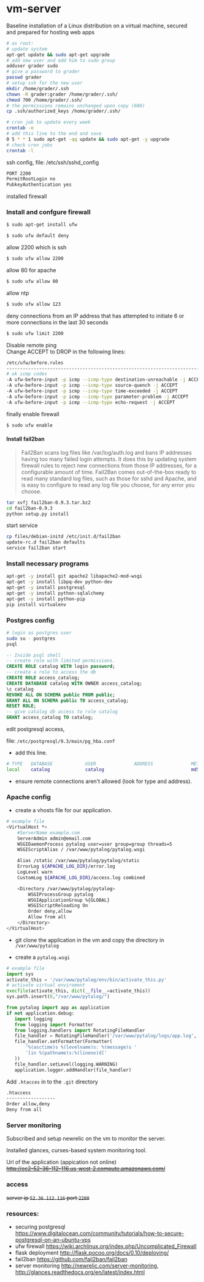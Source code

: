 # vm-server

Baseline installation of a Linux distribution on a virtual machine, secured and prepared for hosting web apps
```bash
# as root:
# update system
apt-get update && sudo apt-get upgrade
# add new user and add him to sudo group
adduser grader sudo
# give a password to grader
passwd grader
# setup ssh for the new user
mkdir /home/grader/.ssh
chown -R grader:grader /home/grader/.ssh/
chmod 700 /home/grader/.ssh/
# the permissions remains unchanged upon copy (600)
cp .ssh/authorized_keys /home/grader/.ssh/

# cron job to update every week
crontab -e
# add this line to the end and save
0 5 * * 1 sudo apt-get -qq update && sudo apt-get -y upgrade
# check cron jobs
crontab -l
```

ssh config, file: /etc/ssh/sshd_config

```bash
PORT 2200
PermitRootLogin no
PubkeyAuthentication yes

```
installed firewall

### Install and confgure firewall
```bash
$ sudo apt-get install ufw
```

```bash
$ sudo ufw default deny
```
allow 2200 which is ssh
```bash
$ sudo ufw allow 2200
```
allow 80 for apache
```bash
$ sudo ufw allow 80
```
allow ntp
```bash
$ sudo ufw allow 123
```
deny connections from an IP address that has attempted to initiate 6 or more connections in the last 30 seconds
```bash
$ sudo ufw limit 2200
```
Disable remote ping  
Change ACCEPT to DROP in the following lines:  
```bash
/etc/ufw/before.rules
-------------------------------------------------------------------------
# ok icmp codes
-A ufw-before-input -p icmp --icmp-type destination-unreachable -j ACCEPT
-A ufw-before-input -p icmp --icmp-type source-quench -j ACCEPT
-A ufw-before-input -p icmp --icmp-type time-exceeded -j ACCEPT
-A ufw-before-input -p icmp --icmp-type parameter-problem -j ACCEPT
-A ufw-before-input -p icmp --icmp-type echo-request -j ACCEPT
```
finally enable firewall
```bash
$ sudo ufw enable
```

#### Install fail2ban

>Fail2Ban scans log files like /var/log/auth.log and bans IP addresses having too many failed login attempts. It does this by updating system firewall rules to reject new connections from those IP addresses, for a configurable amount of time. Fail2Ban comes out-of-the-box ready to read many standard log files, such as those for sshd and Apache, and is easy to configure to read any log file you choose, for any error you choose.



```bash
tar xvfj fail2ban-0.9.3.tar.bz2
cd fail2ban-0.9.3
python setup.py install
```
start service

```bash
cp files/debian-initd /etc/init.d/fail2ban
update-rc.d fail2ban defaults
service fail2ban start
```


### Install necessary programs

```bash
apt-get -y install git apache2 libapache2-mod-wsgi
apt-get -y install libpq-dev python-dev
apt-get -y install postgresql
apt-get -y install python-sqlalchemy
apt-get -y install python-pip
pip install virtualenv
```

### Postgres config


```bash
# login as postgres user
sudo su - postgres
psql
```
```sql
-- Inside psql shell
-- create role with limited permissions.
CREATE ROLE catalog WITH login password;
-- create a role to access the db
CREATE ROLE access_catalog;
CREATE DATABASE catalog WITH OWNER access_catalog;
\c catalog
REVOKE ALL ON SCHEMA public FROM public;
GRANT ALL ON SCHEMA public TO access_catalog;
RESET ROLE;
-- give catalog db access to role catalog
GRANT access_catalog TO catalog;
```

edit postgresql access,  


file: `/etc/postgresql/9.3/main/pg_hba.conf`  

- add this line.
```bash
# TYPE   DATABASE            USER              ADDRESS              METHOD
local    catalog             catalog                                md5
```
- ensure remote connections aren't allowed (look for type and address).

### Apache config

- create a vhosts file for our application.

```bash
# example file
<VirtualHost *>
    #ServerName example.com
    ServerAdmin admin@email.com
    WSGIDaemonProcess pytalog user=user group=group threads=5
    WSGIScriptAlias / /var/www/pytalog/pytalog.wsgi

    Alias /static /var/www/pytalog/pytalog/static
    ErrorLog ${APACHE_LOG_DIR}/error.log
    LogLevel warn
    CustomLog ${APACHE_LOG_DIR}/access.log combined

    <Directory /var/www/pytalog/pytalog>
        WSGIProcessGroup pytalog
        WSGIApplicationGroup %{GLOBAL}
        WSGIScriptReloading On
        Order deny,allow
        Allow from all
    </Directory>
</VirtualHost>
```

- git clone the application in the vm and copy the directory in `/var/www/pytalog`

- create a `pytalog.wsgi`

```python
# example file
import sys
activate_this = '/var/www/pytalog/env/bin/activate_this.py'
# activate virtual enviroment
execfile(activate_this, dict(__file__=activate_this))
sys.path.insert(0,"/var/www/pytalog/")

from pytalog import app as application
if not application.debug:
   import logging
   from logging import Formatter
   from logging.handlers import RotatingFileHandler
   file_handler = RotatingFileHandler('/var/www/pytalog/logs/app.log', maxBytes=1000, backupCount=10)
   file_handler.setFormatter(Formatter(
       '%(asctime)s %(levelname)s: %(message)s '
       '[in %(pathname)s:%(lineno)d]'
   ))
   file_handler.setLevel(logging.WARNING)
   application.logger.addHandler(file_handler)
```
Add `.htacces` in to the `.git` directory  
```bash
.htaccess
------------------
Order allow,deny
Deny from all

```

### Server monitoring

Subscribed and setup newrelic on the vm to monitor the server.

Installed glances, curses-based system monitoring tool.

Url of the application (appication not online)  
~~http://ec2-52-36-112-116.us-west-2.compute.amazonaws.com/~~

### access
~~server ip `52.36.112.116` port `2200`~~

### resources:


- securing postgresql https://www.digitalocean.com/community/tutorials/how-to-secure-postgresql-on-an-ubuntu-vps
- ufw firewall https://wiki.archlinux.org/index.php/Uncomplicated_Firewall
- flask deployment http://flask.pocoo.org/docs/0.10/deploying/
- fail2ban https://github.com/fail2ban/fail2ban
- server monitoring http://newrelic.com/server-monitoring, http://glances.readthedocs.org/en/latest/index.html

